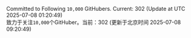 Committed to Following `10,000` GitHubers. Current: <!-- FOLLOWING_COUNT -->302<!-- FOLLOWING_COUNT --> (Update at UTC <!-- LAST_UPDATED -->2025-07-08 01:20:49<!-- LAST_UPDATED -->)<br>
致力于关注`10,000`个GitHuber。当前：<!-- FOLLOWING_COUNT -->302<!-- FOLLOWING_COUNT --> (更新于北京时间 <!-- LAST_UPDATED_CST -->2025-07-08 09:20:49<!-- LAST_UPDATED_CST -->)
